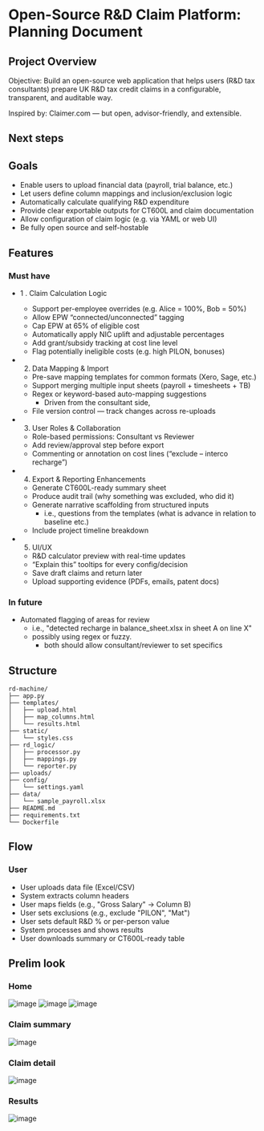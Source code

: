 # Open-Source R&D Claim Platform: Planning Document

## Project Overview

Objective:
Build an open-source web application that helps users (R&D tax consultants) prepare UK R&D tax credit claims in a configurable, transparent, and auditable way.

Inspired by: 
Claimer.com — but open, advisor-friendly, and extensible.

## Next steps

## Goals

* Enable users to upload financial data (payroll, trial balance, etc.)
* Let users define column mappings and inclusion/exclusion logic
* Automatically calculate qualifying R&D expenditure
* Provide clear exportable outputs for CT600L and claim documentation
* Allow configuration of claim logic (e.g. via YAML or web UI)
* Be fully open source and self-hostable

## Features

### Must have

* 1 . Claim Calculation Logic
    + Support per-employee overrides (e.g. Alice = 100%, Bob = 50%)
    + Allow EPW “connected/unconnected” tagging
    + Cap EPW at 65% of eligible cost
    + Automatically apply NIC uplift and adjustable percentages
    + Add grant/subsidy tracking at cost line level
    + Flag potentially ineligible costs (e.g. high PILON, bonuses)

* 2. Data Mapping & Import 
    + Pre-save mapping templates for common formats (Xero, Sage, etc.)
    + Support merging multiple input sheets (payroll + timesheets + TB)
    + Regex or keyword-based auto-mapping suggestions
        - Driven from the consultant side, 
    + File version control — track changes across re-uploads

* 3. User Roles & Collaboration
    + Role-based permissions: Consultant vs Reviewer
    + Add review/approval step before export
    + Commenting or annotation on cost lines (“exclude – interco recharge”)

* 4. Export & Reporting Enhancements
    + Generate CT600L-ready summary sheet
    + Produce audit trail (why something was excluded, who did it)
    + Generate narrative scaffolding from structured inputs
        - i.e., questions from the templates (what is advance in relation to baseline etc.)
    + Include project timeline breakdown

* 5. UI/UX 
    + R&D calculator preview with real-time updates
    + “Explain this” tooltips for every config/decision
    + Save draft claims and return later
    + Upload supporting evidence (PDFs, emails, patent docs)

### In future

* Automated flagging of areas for review
    + i.e., "detected recharge in balance_sheet.xlsx in sheet A on line X"
    + possibly using regex or fuzzy. 
        - both should allow consultant/reviewer to set specifics

## Structure

```
rd-machine/
├── app.py
├── templates/
│   ├── upload.html
│   ├── map_columns.html
│   └── results.html
├── static/
│   └── styles.css
├── rd_logic/
│   ├── processor.py
│   ├── mappings.py
│   └── reporter.py
├── uploads/
├── config/
│   └── settings.yaml
├── data/
│   └── sample_payroll.xlsx
├── README.md
├── requirements.txt
└── Dockerfile
```

## Flow

### User

* User uploads data file (Excel/CSV)
* System extracts column headers
* User maps fields (e.g., "Gross Salary" → Column B)
* User sets exclusions (e.g., exclude "PILON", "Mat")
* User sets default R&D % or per-person value
* System processes and shows results
* User downloads summary or CT600L-ready table

## Prelim look 

### Home

![image](https://github.com/user-attachments/assets/f107dc32-11f8-4743-bb28-0b4d60ecfc0f)
![image](https://github.com/user-attachments/assets/5618ee70-406b-480f-9795-ff178e4b9fef)
![image](https://github.com/user-attachments/assets/5bba199e-e3bb-4107-835e-93544b1e0a88)

### Claim summary 

![image](https://github.com/user-attachments/assets/f4ab8247-5532-423b-ab8a-d109f2492d2d)


### Claim detail 

![image](https://github.com/user-attachments/assets/b707bdfa-c30c-466b-8b06-8cfad6f02091)

### Results

![image](https://github.com/user-attachments/assets/b23db603-91e9-465b-8c4f-babbfbcdbed4)


